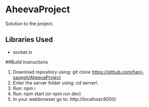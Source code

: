 # AheevaProject
Solution to the project.

## Libraries Used
- socket.io

##Build Instructions
1. Download repository using: git clone https://github.com/hani-sayegh/AheevaProject
2. Enter the server folder using: cd server\
3. Run: npm i
4. Run: npm start (or npm run dev)
5. In your webbrowser go to: http://localhost:8000/
